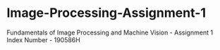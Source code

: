 # Image-Processing-Assignment-1
Fundamentals of Image Processing and Machine Vision - Assignment 1
Index Number - 190586H
